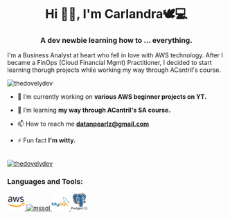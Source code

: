 <h1 align="center">Hi 👋🏾, I'm Carlandra🕊️💻</h1>
<h3 align="center">A dev newbie learning how to ... everything.</h3>
<p align="left">I'm a Business Analyst at heart who fell in love with AWS technology. After I became a FinOps (Cloud Financial Mgmt) Practitioner, I decided to start learning thorugh projects while working my way through ACantril's course.</p>


<p align="left"> <img src="https://komarev.com/ghpvc/?username=thedovelydev&label=Profile%20views&color=0e75b6&style=flat" alt="thedovelydev" /> </p>

- 🔭 I’m currently working on **various AWS beginner projects on YT.**

- 🌱 I’m learning **my way through ACantril's SA course.**

- 📫 How to reach me **datanpearlz@gmail.com**

- ⚡ Fun fact **I'm witty.**
<br> </br>
<p align="left"> <a href="https://twitter.com/thedovelydev" target="blank"><img src="https://img.shields.io/twitter/follow/thedovelydev?logo=twitter&style=for-the-badge" alt="thedovelydev" /></a> </p>
<p align="center">
</p>

<h3 align="left">Languages and Tools:</h3>
<p align="left"> <a href="https://aws.amazon.com" target="_blank" rel="noreferrer"> <img src="https://raw.githubusercontent.com/devicons/devicon/master/icons/amazonwebservices/amazonwebservices-original-wordmark.svg" alt="aws" width="40" height="40"/> </a> <a href="https://www.microsoft.com/en-us/sql-server" target="_blank" rel="noreferrer"> <img src="https://www.svgrepo.com/show/303229/microsoft-sql-server-logo.svg" alt="mssql" width="40" height="40"/> </a> <a href="https://www.mysql.com/" target="_blank" rel="noreferrer"> <img src="https://raw.githubusercontent.com/devicons/devicon/master/icons/mysql/mysql-original-wordmark.svg" alt="mysql" width="40" height="40"/> </a> <a href="https://www.postgresql.org" target="_blank" rel="noreferrer"> <img src="https://raw.githubusercontent.com/devicons/devicon/master/icons/postgresql/postgresql-original-wordmark.svg" alt="postgresql" width="40" height="40"/> </a> </p>

